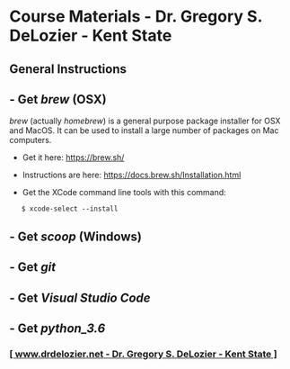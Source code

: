 # Course Materials - Dr. Gregory S. DeLozier - Kent State

## General Instructions

## - Get _brew_ (OSX)

_brew_ (actually _homebrew_) is a general purpose package installer for OSX and MacOS. It can be used to install a large number of packages on Mac computers. 

* Get it here: https://brew.sh/

* Instructions are here: https://docs.brew.sh/Installation.html
* Get the XCode command line tools with this command: 

```
   $ xcode-select --install
```
## - Get _scoop_ (Windows)

## - Get _git_

## - Get _Visual Studio Code_

## - Get _python_3.6_

### [[ www.drdelozier.net - Dr. Gregory S. DeLozier - Kent State ]](http://www.drdelozier.net)
